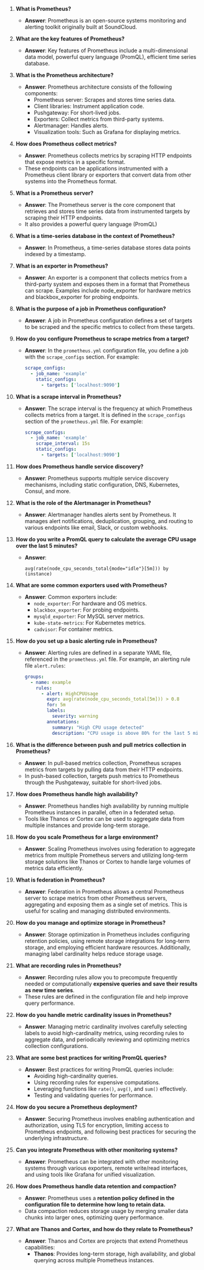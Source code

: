 
1. **What is Prometheus?**
   - **Answer**: Prometheus is an open-source systems monitoring and alerting toolkit originally built at SoundCloud. 

2. **What are the key features of Prometheus?**
   - **Answer**: Key features of Prometheus include a multi-dimensional data model, powerful query language (PromQL), efficient time series database.

3. **What is the Prometheus architecture?**
   - **Answer**: Prometheus architecture consists of the following components:
     - Prometheus server: Scrapes and stores time series data.
     - Client libraries: Instrument application code.
     - Pushgateway: For short-lived jobs.
     - Exporters: Collect metrics from third-party systems.
     - Alertmanager: Handles alerts.
     - Visualization tools: Such as Grafana for displaying metrics.

4. **How does Prometheus collect metrics?**
   - **Answer**: Prometheus collects metrics by scraping HTTP endpoints that expose metrics in a specific format. 
   - These endpoints can be applications instrumented with a Prometheus client library or exporters that convert data from other systems into the Prometheus format.

5. **What is a Prometheus server?**
   - **Answer**: The Prometheus server is the core component that retrieves and stores time series data from instrumented targets by scraping their HTTP endpoints. 
   - It also provides a powerful query language (PromQL)

6. **What is a time-series database in the context of Prometheus?**
   - **Answer**: In Prometheus, a time-series database stores data points indexed by a timestamp.

8. **What is an exporter in Prometheus?**
   - **Answer**: An exporter is a component that collects metrics from a third-party system and exposes them in a format that Prometheus can scrape. Examples include node_exporter for hardware metrics and blackbox_exporter for probing endpoints.

9. **What is the purpose of a job in Prometheus configuration?**
   - **Answer**: A job in Prometheus configuration defines a set of targets to be scraped and the specific metrics to collect from these targets.

11. **How do you configure Prometheus to scrape metrics from a target?**
    - **Answer**: In the `prometheus.yml` configuration file, you define a job with the `scrape_configs` section. For example:
      ```yaml
      scrape_configs:
        - job_name: 'example'
          static_configs:
            - targets: ['localhost:9090']
      ```

12. **What is a scrape interval in Prometheus?**
    - **Answer**: The scrape interval is the frequency at which Prometheus collects metrics from a target. It is defined in the `scrape_configs` section of the `prometheus.yml` file. For example:
      ```yaml
      scrape_configs:
        - job_name: 'example'
          scrape_interval: 15s
          static_configs:
            - targets: ['localhost:9090']
      ```

13. **How does Prometheus handle service discovery?**
    - **Answer**: Prometheus supports multiple service discovery mechanisms, including static configuration, DNS, Kubernetes, Consul, and more.

14. **What is the role of the Alertmanager in Prometheus?**
    - **Answer**: Alertmanager handles alerts sent by Prometheus. It manages alert notifications, deduplication, grouping, and routing to various endpoints like email, Slack, or custom webhooks.

15. **How do you write a PromQL query to calculate the average CPU usage over the last 5 minutes?**
    - **Answer**:
      ```promql
      avg(rate(node_cpu_seconds_total{mode="idle"}[5m])) by (instance)
      ```

16. **What are some common exporters used with Prometheus?**
    - **Answer**: Common exporters include:
      - `node_exporter`: For hardware and OS metrics.
      - `blackbox_exporter`: For probing endpoints.
      - `mysqld_exporter`: For MySQL server metrics.
      - `kube-state-metrics`: For Kubernetes metrics.
      - `cadvisor`: For container metrics.

17. **How do you set up a basic alerting rule in Prometheus?**
    - **Answer**: Alerting rules are defined in a separate YAML file, referenced in the `prometheus.yml` file. For example, an alerting rule file `alert.rules`:
      ```yaml
      groups:
        - name: example
          rules:
            - alert: HighCPUUsage
              expr: avg(rate(node_cpu_seconds_total[5m])) > 0.8
              for: 5m
              labels:
                severity: warning
              annotations:
                summary: "High CPU usage detected"
                description: "CPU usage is above 80% for the last 5 minutes."
      ```

18. **What is the difference between push and pull metrics collection in Prometheus?**
    - **Answer**: In pull-based metrics collection, Prometheus scrapes metrics from targets by pulling data from their HTTP endpoints. 
    - In push-based collection, targets push metrics to Prometheus through the Pushgateway, suitable for short-lived jobs.

19. **How does Prometheus handle high availability?**
    - **Answer**: Prometheus handles high availability by running multiple Prometheus instances in parallel, often in a federated setup. 
    - Tools like Thanos or Cortex can be used to aggregate data from multiple instances and provide long-term storage.


21. **How do you scale Prometheus for a large environment?**
    - **Answer**: Scaling Prometheus involves using federation to aggregate metrics from multiple Prometheus servers and utilizing long-term storage solutions like Thanos or Cortex to handle large volumes of metrics data efficiently.

22. **What is federation in Prometheus?**
    - **Answer**: Federation in Prometheus allows a central Prometheus server to scrape metrics from other Prometheus servers, aggregating and exposing them as a single set of metrics. This is useful for scaling and managing distributed environments.

23. **How do you manage and optimize storage in Prometheus?**
    - **Answer**: Storage optimization in Prometheus includes configuring retention policies, using remote storage integrations for long-term storage, and employing efficient hardware resources. Additionally, managing label cardinality helps reduce storage usage.

24. **What are recording rules in Prometheus?**
    - **Answer**: Recording rules allow you to precompute frequently needed or computationally **expensive queries and save their results as new time series**. 
    - These rules are defined in the configuration file and help improve query performance.

25. **How do you handle metric cardinality issues in Prometheus?**
    - **Answer**: Managing metric cardinality involves carefully selecting labels to avoid high-cardinality metrics, using recording rules to aggregate data, and periodically reviewing and optimizing metrics collection configurations.

26. **What are some best practices for writing PromQL queries?**
    - **Answer**: Best practices for writing PromQL queries include:
      - Avoiding high-cardinality queries.
      - Using recording rules for expensive computations.
      - Leveraging functions like `rate()`, `avg()`, and `sum()` effectively.
      - Testing and validating queries for performance.

27. **How do you secure a Prometheus deployment?**
    - **Answer**: Securing Prometheus involves enabling authentication and authorization, using TLS for encryption, limiting access to Prometheus endpoints, and following best practices for securing the underlying infrastructure.

28. **Can you integrate Prometheus with other monitoring systems?**
    - **Answer**: Prometheus can be integrated with other monitoring systems through various exporters, remote write/read interfaces, and using tools like Grafana for unified visualization.

29. **How does Prometheus handle data retention and compaction?**
    - **Answer**: Prometheus uses a **retention policy defined in the configuration file to determine how long to retain data.** 
    - Data compaction reduces storage usage by merging smaller data chunks into larger ones, optimizing query performance.

30. **What are Thanos and Cortex, and how do they relate to Prometheus?**
    - **Answer**: Thanos and Cortex are projects that extend Prometheus capabilities:
      - **Thanos**: Provides long-term storage, high availability, and global querying across multiple Prometheus instances.
     